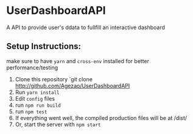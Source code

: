 # UserDashboardAPI
A API to provide user's ddata to fullfill an interactive dashboard

## Setup Instructions:

make sure to have `yarn` and `cross-env` installed for better performance/testing

1. Clone this repository `git clone http://github.com/Agezao/UserDashboardAPI
2. Run `yarn install`
3. Edit `config` files
4. run `npm run build`
5. run `npm test`
6. If everything went well, the compiled production files will be at /dist/
7. Or, start the server with `npm start`
